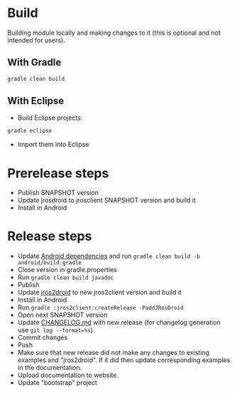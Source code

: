 # Build

Building module locally and making changes to it (this is optional and not intended for users).

## With Gradle

``` bash
gradle clean build
```

## With Eclipse

- Build Eclipse projects:

``` bash
gradle eclipse
```

- Import them into Eclipse

# Prerelease steps

- Publish SNAPSHOT version
- Update jrosdroid to jrosclient SNAPSHOT version and build it
- Install in Android

# Release steps

- Update [Android dependencies](android/gradle.properties) and run `gradle clean build -b android/build.gradle`
- Close version in gradle.properties
- Run `gradle clean build javadoc`
- Publish
- Update [jros2droid](jros2client.examples/jros2droid/build.gradle) to new jros2client version and build it
- Install in Android
- Run `gradle :jros2client:createRelease -PaddJRosDroid`
- Open next SNAPSHOT version
- Update [CHANGELOG.md](jros2client/release/CHANGELOG.md) with new release (for changelog generation use `git log --format=%s`)
- Commit changes
- Push
- Make sure that new release did not make any changes to existing examples and "jros2droid". If it did then update corresponding examples in the documentation.
- Upload documentation to website
- Update "bootstrap" project
